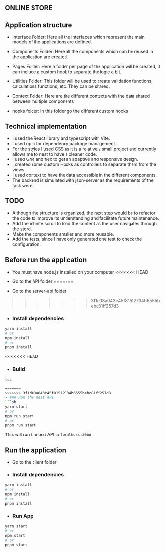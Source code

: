 ## ONLINE STORE

## Application structure

* Interface Folder: Here all the interfaces which represent the main models of the applications are defined.

* Components Folder: Here all the components which can be reused in the application are created.

* Pages Folder: Here a folder per page of the application will be created, it can include a custom hook to separate the logic a bit.

* Utilities Folder: This folder will be used to create validation functions, calculations functions, etc. They can be shared.

* Context Folder: Here are the different contexts with the data shared between multiple components

* hooks folder: In this folder go the different custom hooks


## Technical implementation

- I used the React library and typescript with Vite.
- I used npm for dependency package management.
- For the styles I used CSS as it is a relatively small project and currently allows me to nest to have a cleaner code.
- I used Grid and flex to get an adaptive and responsive design.
- I created some custom Hooks as controllers to separate them from the views.
- I used context to have the data accessible in the different components.
- The backend is simulated with json-server as the requirements of the task were.


## TODO

- Although the structure is organized, the next step would be to refactor the code to improve its understanding and facilitate future maintenance.
- Add the infinite scroll to load the content as the user navigates through the store.
- Make the components smaller and more reusable.
- Add the tests, since I have only generated one test to check the configuration.

## Before run the application

- You must have node.js installed on your computer
<<<<<<< HEAD


- Go to the API folder
=======
- Go to the server-api folder
>>>>>>> 3f1d08a043c45f81512734b6555bebc81ff257d3

- ### Install dependencies
```sh
yarn install
# or
npm install
# or
pnpm install
```

<<<<<<< HEAD
- ### Build
```sh
tsc

=======
>>>>>>> 3f1d08a043c45f81512734b6555bebc81ff257d3
- ### Run the Rest API
```sh
yarn start
# or
npm run start
# or
pnpm run start
```

This will run the test API in `localhost:3000`

## Run the application

- Go to the client folder

- ### Install dependencies
```sh
yarn install
# or
npm install
# or
pnpm install
```

- ### Run App
```sh
yarn start
# or
npm start
# or
pnpm start
```
